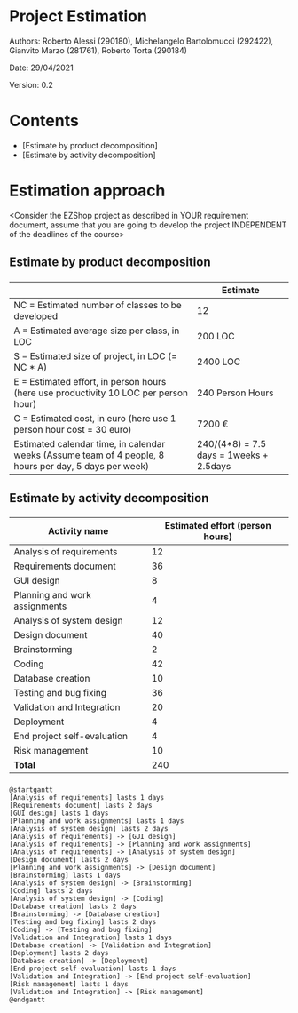 # Project Estimation

Authors: Roberto Alessi (290180), Michelangelo Bartolomucci (292422), Gianvito Marzo (281761), Roberto Torta (290184)

Date: 29/04/2021

Version: 0.2

# Contents
- [Estimate by product decomposition]
- [Estimate by activity decomposition]

# Estimation approach

<Consider the EZShop project as described in YOUR requirement document, assume that you are going to develop the project INDEPENDENT of the deadlines of the course>

## Estimate by product decomposition

###
|                                                                                                        | Estimate                                 |
| ------------------------------------------------------------------------------------------------------ | ---------------------------------------- |
| NC =  Estimated number of classes to be developed                                                      | 12                                       |
| A = Estimated average size per class, in LOC                                                           | 200 LOC                                  |
| S = Estimated size of project, in LOC (= NC * A)                                                       | 2400 LOC                                 |
| E = Estimated effort, in person hours (here use productivity 10 LOC per person hour)                   | 240 Person Hours                         |
| C = Estimated cost, in euro (here use 1 person hour cost = 30 euro)                                    | 7200 €                                   |
| Estimated calendar time, in calendar weeks (Assume team of 4 people, 8 hours per day, 5 days per week) | 240/(4*8) = 7.5 days = 1weeks + 2.5days  |

## Estimate by activity decomposition

###
|      Activity name                    |  Estimated effort (person hours)  |             
| ------------------------------------- | --------------------------------- | 
| Analysis of requirements              | 12                                |
| Requirements document                 | 36                                |
| GUI design                            | 8                                 |
| Planning and work assignments         | 4                                 |
| Analysis of system design             | 12                                |
| Design document                       | 40                                |
| Brainstorming                         | 2                                 |
| Coding                                | 42                                |
| Database creation                     | 10                                |
| Testing and bug fixing                | 36                                |
| Validation and Integration            | 20                                |
| Deployment                            | 4                                 |
| End project self-evaluation           | 4                                 |
| Risk management                       | 10                                |
| **Total**                             | 240                               |


###

<Insert here Gantt chart with above activities>

```plantuml
@startgantt
[Analysis of requirements] lasts 1 days
[Requirements document] lasts 2 days
[GUI design] lasts 1 days
[Planning and work assignments] lasts 1 days
[Analysis of system design] lasts 2 days
[Analysis of requirements] -> [GUI design]
[Analysis of requirements] -> [Planning and work assignments]
[Analysis of requirements] -> [Analysis of system design]
[Design document] lasts 2 days
[Planning and work assignments] -> [Design document]
[Brainstorming] lasts 1 days
[Analysis of system design] -> [Brainstorming]
[Coding] lasts 2 days
[Analysis of system design] -> [Coding]
[Database creation] lasts 2 days
[Brainstorming] -> [Database creation]
[Testing and bug fixing] lasts 2 days
[Coding] -> [Testing and bug fixing]
[Validation and Integration] lasts 1 days
[Database creation] -> [Validation and Integration]
[Deployment] lasts 2 days
[Database creation] -> [Deployment]
[End project self-evaluation] lasts 1 days
[Validation and Integration] -> [End project self-evaluation] 
[Risk management] lasts 1 days
[Validation and Integration] -> [Risk management]
@endgantt
```
